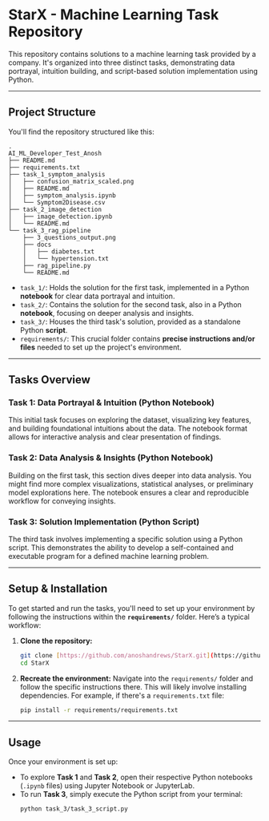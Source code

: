 # StarX - Machine Learning Task Repository

This repository contains solutions to a machine learning task provided by a company. It's organized into three distinct tasks, demonstrating data portrayal, intuition building, and script-based solution implementation using Python.

---

## Project Structure

You'll find the repository structured like this:
```
.
AI_ML_Developer_Test_Anosh
├── README.md
├── requirements.txt
├── task_1_symptom_analysis
│   ├── confusion_matrix_scaled.png
│   ├── README.md
│   ├── symptom_analysis.ipynb
│   └── Symptom2Disease.csv
├── task_2_image_detection
│   ├── image_detection.ipynb
│   └── README.md
└── task_3_rag_pipeline
    ├── 3_questions_output.png
    ├── docs
    │   ├── diabetes.txt
    │   └── hypertension.txt
    ├── rag_pipeline.py
    └── README.md
```


* `task_1/`: Holds the solution for the first task, implemented in a Python **notebook** for clear data portrayal and intuition.
* `task_2/`: Contains the solution for the second task, also in a Python **notebook**, focusing on deeper analysis and insights.
* `task_3/`: Houses the third task's solution, provided as a standalone Python **script**.
* `requirements/`: This crucial folder contains **precise instructions and/or files** needed to set up the project's environment.

---

## Tasks Overview

### Task 1: Data Portrayal & Intuition (Python Notebook)

This initial task focuses on exploring the dataset, visualizing key features, and building foundational intuitions about the data. The notebook format allows for interactive analysis and clear presentation of findings.

### Task 2: Data Analysis & Insights (Python Notebook)

Building on the first task, this section dives deeper into data analysis. You might find more complex visualizations, statistical analyses, or preliminary model explorations here. The notebook ensures a clear and reproducible workflow for conveying insights.

### Task 3: Solution Implementation (Python Script)

The third task involves implementing a specific solution using a Python script. This demonstrates the ability to develop a self-contained and executable program for a defined machine learning problem.

---

## Setup & Installation

To get started and run the tasks, you'll need to set up your environment by following the instructions within the **`requirements/`** folder. Here’s a typical workflow:

1.  **Clone the repository:**
    ```bash
    git clone [https://github.com/anoshandrews/StarX.git](https://github.com/anoshandrews/StarX.git)
    cd StarX
    ```
2.  **Recreate the environment:** Navigate into the `requirements/` folder and follow the specific instructions there. This will likely involve installing dependencies. For example, if there's a `requirements.txt` file:
    ```bash
    pip install -r requirements/requirements.txt
    ```

---

## Usage

Once your environment is set up:

* To explore **Task 1** and **Task 2**, open their respective Python notebooks (`.ipynb` files) using Jupyter Notebook or JupyterLab.
* To run **Task 3**, simply execute the Python script from your terminal:
    ```bash
    python task_3/task_3_script.py
